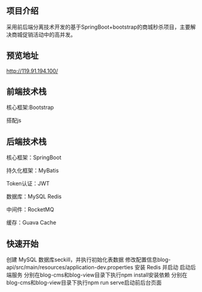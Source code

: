 项目介绍
-

采用前后端分离技术开发的基于SpringBoot+bootstrap的商城秒杀项目，主要解决商城促销活动中的高并发。

预览地址
-

http://119.91.194.100/

前端技术栈
-

核心框架:Bootstrap

搭配js

后端技术栈
-

核心框架：SpringBoot

持久化框架：MyBatis

Token认证：JWT

数据库：MySQL Redis

中间件：RocketMQ

缓存：Guava Cache

快速开始
-

创建 MySQL 数据库seckill，并执行初始化表数据
修改配置信息blog-api/src/main/resources/application-dev.properties
安装 Redis 并启动
启动后端服务
分别在blog-cms和blog-view目录下执行npm install安装依赖
分别在blog-cms和blog-view目录下执行npm run serve启动前后台页面
